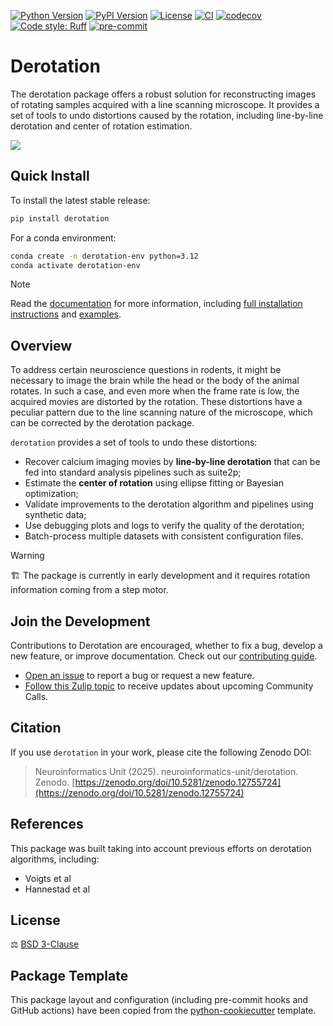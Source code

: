 [![Python Version](https://img.shields.io/pypi/pyversions/derotation.svg)](https://pypi.org/project/derotation)
[![PyPI Version](https://img.shields.io/pypi/v/derotation.svg)](https://pypi.org/project/derotation)
[![License](https://img.shields.io/badge/License-BSD_3--Clause-orange.svg)](https://opensource.org/licenses/BSD-3-Clause)
[![CI](https://img.shields.io/github/actions/workflow/status/neuroinformatics-unit/derotation/test_and_deploy.yml?label=CI)](https://github.com/neuroinformatics-unit/derotation/actions)
[![codecov](https://codecov.io/gh/neuroinformatics-unit/derotation/branch/main/graph/badge.svg?token=P8CCH3TI8K)](https://codecov.io/gh/neuroinformatics-unit/derotation)
[![Code style: Ruff](https://img.shields.io/endpoint?url=https://raw.githubusercontent.com/astral-sh/ruff/main/assets/badge/format.json)](https://github.com/astral-sh/ruff)
[![pre-commit](https://img.shields.io/badge/pre--commit-enabled-brightgreen?logo=pre-commit&logoColor=white)](https://github.com/pre-commit/pre-commit)

# Derotation

The derotation package offers a robust solution for reconstructing images of rotating samples acquired with a line scanning microscope. It provides a set of tools to undo distortions caused by the rotation, including line-by-line derotation and center of rotation estimation.

![](docs/source/_static/derotation_overview.png)

## Quick Install

To install the latest stable release:
```bash
pip install derotation
```

For a conda environment:
```bash
conda create -n derotation-env python=3.12
conda activate derotation-env
```

> [!Note]
> Read the [documentation](https://derotation.neuroinformatics.dev) for more information, including [full installation instructions](https://derotation.neuroinformatics.dev/user_guide/installation.html) and [examples](https://derotation.neuroinformatics.dev/examples/index.html).

## Overview
To address certain neuroscience questions in rodents, it might be necessary to image the brain while the head or the body of the animal rotates. In such a case, and even more when the frame rate is low, the acquired movies are distorted by the rotation. These distortions have a peculiar pattern due to the line scanning nature of the microscope, which can be corrected by the derotation package. 

`derotation` provides a set of tools to undo these distortions:
- Recover calcium imaging movies by **line-by-line derotation** that can be fed into standard analysis pipelines such as suite2p;
- Estimate the **center of rotation** using ellipse fitting or Bayesian optimization;
- Validate improvements to the derotation algorithm and pipelines using synthetic data;
- Use debugging plots and logs to verify the quality of the derotation;
- Batch-process multiple datasets with consistent configuration files.

> [!Warning]
> 🏗️ The package is currently in early development and it requires rotation information coming from a step motor.

## Join the Development

Contributions to Derotation are encouraged, whether to fix a bug, develop a new feature, or improve documentation. Check out our [contributing guide](https://derotation.neuroinformatics.dev/community/contributing.html).

- [Open an issue](https://github.com/neuroinformatics-unit/derotation/issues) to report a bug or request a new feature.
- [Follow this Zulip topic](https://neuroinformatics.zulipchat.com/#narrow/channel/406001-Derotation/topic/Community.20Calls) to receive updates about upcoming Community Calls.

## Citation

If you use `derotation` in your work, please cite the following Zenodo DOI:

> Neuroinformatics Unit (2025). neuroinformatics-unit/derotation. Zenodo. [https://zenodo.org/doi/10.5281/zenodo.12755724](https://zenodo.org/doi/10.5281/zenodo.12755724)

## References
This package was built taking into account previous efforts on derotation algorithms, including:
- Voigts et al
- Hannestad et al

## License
⚖️ [BSD 3-Clause](./LICENSE)

## Package Template
This package layout and configuration (including pre-commit hooks and GitHub actions) have been copied from the [python-cookiecutter](https://github.com/neuroinformatics-unit/python-cookiecutter) template.

